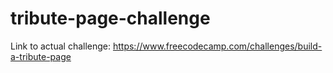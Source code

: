 # tribute-page-challenge

Link to actual challenge: https://www.freecodecamp.com/challenges/build-a-tribute-page